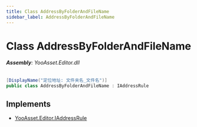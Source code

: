 ```yaml
---
title: Class AddressByFolderAndFileName
sidebar_label: AddressByFolderAndFileName
---
```

# Class AddressByFolderAndFileName


###### **Assembly**: YooAsset.Editor.dll

```csharp title="Declaration"
[DisplayName("定位地址: 文件夹名_文件名")]
public class AddressByFolderAndFileName : IAddressRule
```

## Implements

* [YooAsset.Editor.IAddressRule](../YooAsset.Editor/IAddressRule.md)
